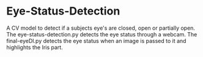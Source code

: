 # Eye-Status-Detection
A CV model to detect if a subjects eye's are closed, open or partially open.
The eye-status-detection.py detects the eye status through a webcam. 
The final-eyeDI.py detects the eye status when an image is passed to it and highlights the Iris part.
